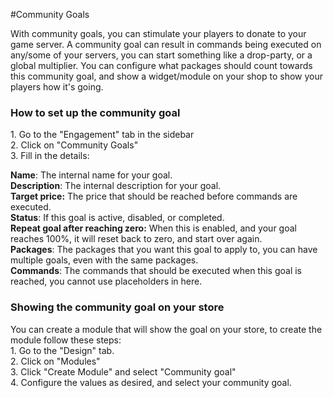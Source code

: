 #Community Goals

With community goals, you can stimulate your players to donate to your game server. A community goal can result in commands being executed on any/some of your servers, you can start something like a drop-party, or a global multiplier. You can configure what packages should count towards this community goal, and show a widget/module on your shop to show your players how it's going.

### How to set up the community goal

1\. Go to the "Engagement" tab in the sidebar  
2\. Click on "Community Goals"  
3\. Fill in the details:  
  
**Name**: The internal name for your goal.  
**Description**: The internal description for your goal.  
**Target price:** The price that should be reached before commands are executed.  
**Status**: If this goal is active, disabled, or completed.  
**Repeat goal after reaching zero:** When this is enabled, and your goal reaches 100%, it will reset back to zero, and start over again.  
**Packages**: The packages that you want this goal to apply to, you can have multiple goals, even with the same packages.  
**Commands**: The commands that should be executed when this goal is reached, you cannot use placeholders in here.

### Showing the community goal on your store

You can create a module that will show the goal on your store, to create the module follow these steps:  
1\. Go to the "Design" tab.  
2\. Click on "Modules"  
3\. Click "Create Module" and select "Community goal"  
4\. Configure the values as desired, and select your community goal.
